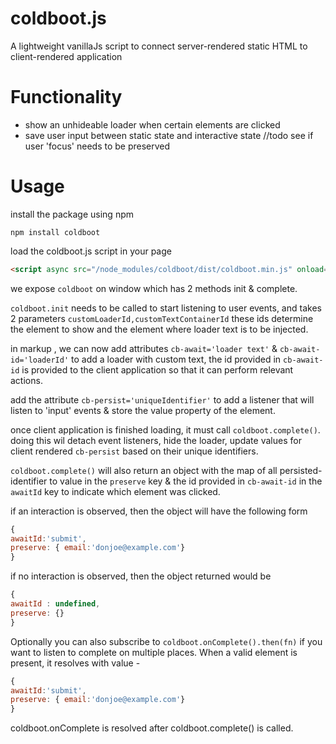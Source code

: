 # coldboot.js
A lightweight vanillaJs script to connect server-rendered static HTML to client-rendered application

# Functionality

* show an unhideable loader when certain elements are clicked 
* save user input between static state and interactive state
//todo see if user 'focus' needs to be preserved

# Usage 

install the package using npm

``` npm install coldboot ``` 

load the coldboot.js script in your page 

```html
<script async src="/node_modules/coldboot/dist/coldboot.min.js" onload="coldboot.init()" type="text/javascript"></script>
```

we expose `coldboot` on window which has 2 methods init & complete.

`coldboot.init` needs to be called to start listening to user events, and takes 2 parameters `customLoaderId,customTextContainerId` these ids determine the element to show and the element where loader text is to be injected.

in markup , we can now add attributes `cb-await='loader text'` & `cb-await-id='loaderId'` to add a loader with custom text, the id provided in `cb-await-id` is provided to the client application so that it can perform relevant actions.

add the attribute `cb-persist='uniqueIdentifier'` to add a listener that will listen to 'input' events & store the value property of the element. 

once client application is finished loading, it must call `coldboot.complete()`.
doing this wil detach event listeners, hide the loader, update values for client rendered `cb-persist` based on their unique identifiers.

`coldboot.complete()` will also return an object with the map of all persisted-identifier to value in the `preserve` key & the id provided in `cb-await-id` in the `awaitId` key to indicate which element was clicked.

if an interaction is observed, then the object will have the following form 
```javascript
{
awaitId:'submit',
preserve: { email:'donjoe@example.com'}
}
```

if no interaction is observed, then the object returned would be 
```javascript
{
awaitId : undefined,
preserve: {}
}
``` 

Optionally you can also subscribe to `coldboot.onComplete().then(fn)` if you want to listen to complete on multiple places. When a valid element is present, it resolves with value -
```javascript
{
awaitId:'submit',
preserve: { email:'donjoe@example.com'}
}
```

coldboot.onComplete is resolved after coldboot.complete() is called.